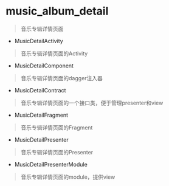 # music_album_detail
> 音乐专辑详情页面

- MusicDetailActivity
> 音乐专辑详情页面的Activity

- MusicDetailComponent
> 音乐专辑详情页面的dagger注入器

- MusicDetailContract
> 音乐专辑详情页面的一个接口类，便于管理presenter和view

- MusicDetailFragment
> 音乐专辑详情页面的Fragment

- MusicDetailPresenter
> 音乐专辑详情页面的Presenter

- MusicDetailPresenterModule
> 音乐专辑详情页面的module，提供view